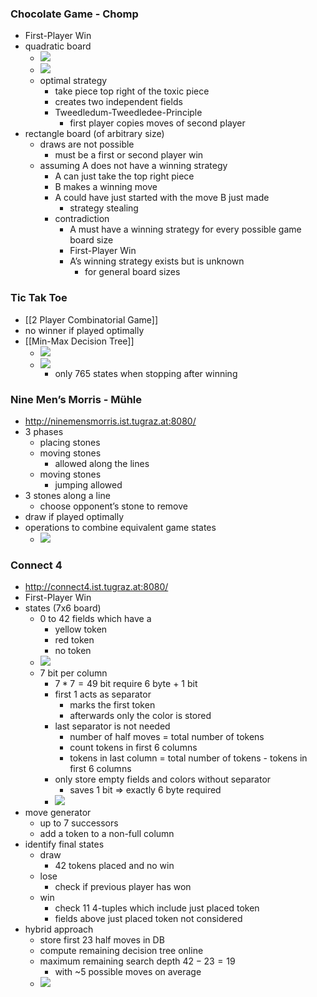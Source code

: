 ### Chocolate Game - Chomp
+ First-Player Win
+ quadratic board
	+ ![](../../z_images/Pasted%20image%2020231004122109.png)
	+ ![](../../z_images/Pasted%20image%2020231004122004.png)
	+ optimal strategy
		+ take piece top right of the toxic piece
		+ creates two independent fields
		+ Tweedledum-Tweedledee-Principle
			+ first player copies moves of second player
+ rectangle board (of arbitrary size)
	+ draws are not possible
		+ must be a first or second player win
	+ assuming A does not have a winning strategy
		+ A can just take the top right piece
		+ B makes a winning move
		+ A could have just started with the move B just made
			+ strategy stealing
		+ contradiction
			+ A must have a winning strategy for every possible game board size
			+ First-Player Win
			+ A’s winning strategy exists but is unknown
				+ for general board sizes
				
### Tic Tak Toe
+ [[2 Player Combinatorial Game]]
+ no winner if played optimally
+ [[Min-Max Decision Tree]]
	+ ![](../../z_images/Pasted%20image%2020231004154541.png)
	+ ![](../../z_images/Pasted%20image%2020231004155224.png)
		+ only 765 states when stopping after winning

### Nine Men’s Morris - Mühle
+ http://ninemensmorris.ist.tugraz.at:8080/
+ 3 phases
	+ placing stones
	+ moving stones 
		+ allowed along the lines
	+ moving stones 
		+ jumping allowed
+ 3 stones along a line
	+ choose opponent’s stone to remove
+ draw if played optimally
+ operations to combine equivalent game states
	+ ![](../../z_images/Pasted%20image%2020231004161837.png)

### Connect 4
+ http://connect4.ist.tugraz.at:8080/
+ First-Player Win
+ states (7x6 board)
	+ 0 to 42 fields which have a
		+ yellow token
		+ red token
		+ no token
	+ ![](../../z_images/Pasted%20image%2020231005145505.png)
	+ 7 bit per column
		+ $7*7=49$ bit require 6 byte + 1 bit  
		+ first 1 acts as separator 
			+ marks the first token
			+ afterwards only the color is stored
		+ last separator is not needed
			+ number of half moves = total number of tokens
			+ count tokens in first 6 columns
			+ tokens in last column = total number of tokens - tokens in first 6 columns
		+ only store empty fields and colors without separator
			+ saves 1 bit $\Rightarrow$ exactly 6 byte required
		+ ![](../../z_images/Pasted%20image%2020231005150058.png)
+ move generator
	+ up to 7 successors
	+ add a token to a non-full column
+ identify final states
	+ draw
		+ 42 tokens placed and no win
	+ lose
		+ check if previous player has won
	+ win
		+ check 11 4-tuples which include just placed token
		+ fields above just placed token not considered
+ hybrid approach
	+ store first 23 half moves in DB
	+ compute remaining decision tree online
	+ maximum remaining search depth $42 - 23 = 19$
		+ with ~$5$ possible moves on average
	+ ![](../../z_images/Pasted%20image%2020231005154159.png)


